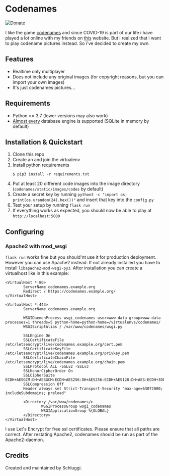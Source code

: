 # Codenames
[![Donate](https://img.shields.io/badge/Donate-PayPal-blue.svg)](https://www.paypal.com/cgi-bin/webscr?cmd=_s-xclick&hosted_button_id=KPG2MY37LCC24&source=url)

I like the game [codenames](https://en.wikipedia.org/wiki/Codenames_(board_game)) and since COVID-19 is part of our life
i have played a lot online with my friends on [this](https://www.horsepaste.com/) website. But i realized that i want to
play codename pictures instead. So i've decided to create my own.

## Features
- Realtime only multiplayer 
- Does not include any original images (for copyright reasons, but you can import your own images)
- It's just codenames pictures...

## Requirements
- Python >= 3.7 (lower versions may also work)
- [Almost every](https://docs.sqlalchemy.org/en/13/core/engines.html#database-urls) database engine is supported (SQLite
 in memory by default)

## Installation & Quickstart
1. Clone this repo
2. Create an and join the virtualenv
3. Install python requirements
    ```shell script
    $ pip3 install -r requirements.txt   
    ```
4. Put at least 20 different code images into the image directory (`codenames/static/images/codes` by default)
5. Create a secret key by running `python3 -c "import os; print(os.urandom(24).hex())"` and insert that key into the 
`config.py` 
6. Test your setup by running `flask run`
7. If everything works as expected, you should now be able to play at `http://localhost:5000` 

## Configuring
### Apache2 with mod_wsgi
`flask run` works fine but you should'nt use it for production deployment. However you can use Apache2 instead. 
If not already installed you have to install `libapache2-mod-wsgi-py3`. After installation you can create a virtualhost
like in this example:

```
<VirtualHost *:80>
        ServerName codenames.example.org
        Redirect / https://codenames.example.org/
</VirtualHost>

<VirtualHost *:443>
        ServerName codenames.example.org
        
        WSGIDaemonProcess wsgi_codenames user=www-data group=www-data processes=1 threads=5 python-home=python-home=/virtualenvs/codenames/
        WSGIScriptAlias / /var/www/codenames/wsgi.py

        SSLEngine On
        SSLCertificateFile /etc/letsencrypt/live/codenames.example.org/cert.pem
        SSLCertificateKeyFile /etc/letsencrypt/live/codenames.example.org/privkey.pem
        SSLCertificateChainFile /etc/letsencrypt/live/codenames.example.org/chain.pem
        SSLProtocol ALL -SSLv2 -SSLv3
        SSLHonorCipherOrder On
        SSLCipherSuite ECDH+AESGCM:DH+AESGCM:ECDH+AES256:DH+AES256:ECDH+AES128:DH+AES:ECDH+3DES:DH+3DES:
        SSLCompression Off
        Header always set Strict-Transport-Security "max-age=63072000; includeSubdomains; preload"

        <Directory /var/www/codenames/>
                WSGIProcessGroup wsgi_codenames
                WSGIApplicationGroup %{GLOBAL}
        </Directory>
</VirtualHost>
```
I use Let's Encrypt for free ssl certificates. Please ensure that all paths are correct. After restating Apache2,
codenames should be run as part of the Apache2-daemon.

## Credits
Created and maintained by Schluggi.
